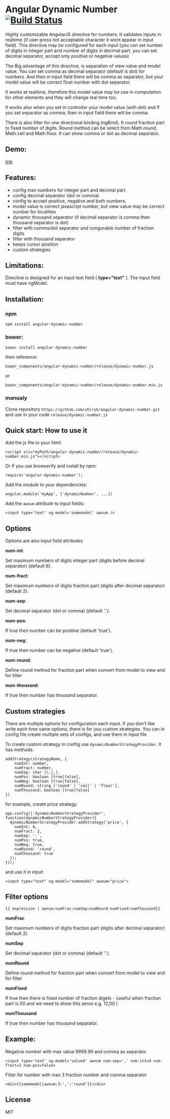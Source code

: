 # Angular Dynamic Number [![Build Status](https://travis-ci.org/uhlryk/angular-dynamic-number.svg)](https://travis-ci.org/uhlryk/angular-dynamic-number)

Highly customizable AngularJS directive for numbers.
It validates inputs in realtime (if user press not acceptable character
it wont appear in input field). This directive may be configured for each input  (you can set number of digits in integer part and number of digits in decimal part, you can set decimal separator, accept only positive or negative values)

The Big advantage of this directive, is separation of view value and model value. You can set comma as decimal separator (default is dot) for numbers. And then in input field there will be comma as separator, but your model value will be correct float number with dot separator.

It works at realtime, therefore this model value may be use in computation for other elements and they will change real time too.

It works also when you set in controller your model value (with dot) and if you set separator as comma, then in input field there will be comma.

There is also filter for one directional binding (ngBind). It round fraction part to fixed number of digits. Round method can be select from
Math.round, Math.ceil and Math.floor. It can show comma or dot as decimal separator.

## Demo:
[link](http://htmlpreview.github.io/?https://github.com/uhlryk/angular-dynamic-number/blob/master/examples/index.html)

## Features:
- config max numbers for integer part and decimal part.
- config decimal separator (dot or comma)
- config to accept positive, negative and both numbers.
- model value is correct javascript number, but view value may be correct number for localities
- dynamic thousand separator (if decimal separator is comma then thousand separator is dot)
- filter with comma/dot separator and congurable number of fraction digits
- filter with thousand separator
- keeps cursor position
- custom strategies

## Limitations:
Directive is designed for an input text field ( **type="text"** ). The input field must have ngModel.

## Installation:
### npm
    npm install angular-dynamic-number
### bower:
    bower install angular-dynamic-number
then reference:

    bower_components/angular-dynamic-number/release/dynamic-number.js

or

    bower_components/angular-dynamic-number/release/dynamic-number.min.js
### manualy
Clone repository ```https://github.com/uhlryk/angular-dynamic-number.git``` and use in your code ```release/dynamic-number.js```
## Quick start: How to use it
Add the js file to your html:

    <script src="myPath/angular-dynamic-number/release/dynamic-number.min.js"></script>
Or if you use browserify and install by npm:

    require('angular-dynamic-number');
Add the module to your dependencies:

    angular.module('myApp', ['dynamicNumber', ...])

Add the ```awnum``` attribute to input fields:

    <input type='text' ng-model='somemodel' awnum />

## Options
Options are also input field attributes

**num-int**:

Set maximum numbers of digits integer part (digits before decimal separator) (default 6).

**num-fract**:

Set maximum numbers of digits fraction part (digits after decimal separator) (default 2).

**num-sep**:

Set decimal separator (dot or comma) (default '.').

**num-pos**:

If true then number can be positive (default 'true').

**num-neg**:

If true then number can be negative (default 'true').

**num-round**:

Define round method for fraction part when convert from model to view and for filter

**num-thousand**:

If true then number has thousand separator.

## Custom strategies

There are multiple options for configuration each input. If you don't like write each time same options, there is for you custom strategies.
You can in config file create multiple sets of configs, and use them in input file

To create custom strategy in config use ```dynamicNumberStrategyProvider```. It has methods:

    addStrategy(strategyName, {
        numInt: number,
        numFract: number,
        numSep: char [\.|,],
        numPos: boolean [true|false],
        numNeg: boolean [true|false],
        numRound: string ['round' | 'ceil' | 'floor'],
        numThousand: boolean [true|false]
    })

for example, create price strategy:

    app.config(['dynamicNumberStrategyProvider', function(dynamicNumberStrategyProvider){
      dynamicNumberStrategyProvider.addStrategy('price', {
        numInt: 6,
        numFract: 2,
        numSep: '.',
        numPos: true,
        numNeg: true,
        numRound: 'round',
        numThousand: true
      });
    }]);

and use it in input:

    <input type="text" ng-model="somemodel" awnum="price">

## Filter options

    {{ expression | awnum:numFrac:numSep:numRound:numFixed:numThousand}}

**numFrac**

Set maximum numbers of digits fraction part (digits after decimal separator) (default 2).

**numSep**

Set decimal separator (dot or comma) (default '.').

**numRound**

Define round method for fraction part when convert from model to view and for filter

**numFixed**

If true then there is fixed number of fraction digets - (useful when fraction part is 00 and we need to show this zeros e.g. 12,00 )

**numThousand**

If true then number has thousand separator.

## Example:
Negative number with max value 9999.99 and comma as separator

    <input type='text' ng-model='value4' awnum num-sep=',' num-int=4 num-fract=2 num-pos=false>

Filter for number with max 3 fraction number and comma separator

    <div>{{somemodel|awnum:3:',':'round'}}</div>

## License
MIT